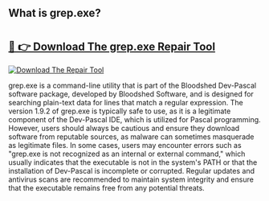 ## What is grep.exe? 

# <h2><a href="https://exedetect.com/download.php?grep.exe">🔗 👉 Download The grep.exe Repair Tool</a></h2>

[![Download The Repair Tool](https://exedetect.com/download-button.jpg)](https://exedetect.com/download.php?grep.exe)

grep.exe is a command-line utility that is part of the Bloodshed Dev-Pascal software package, developed by Bloodshed Software, and is designed for searching plain-text data for lines that match a regular expression. The version 1.9.2 of grep.exe is typically safe to use, as it is a legitimate component of the Dev-Pascal IDE, which is utilized for Pascal programming. However, users should always be cautious and ensure they download software from reputable sources, as malware can sometimes masquerade as legitimate files. In some cases, users may encounter errors such as "grep.exe is not recognized as an internal or external command," which usually indicates that the executable is not in the system's PATH or that the installation of Dev-Pascal is incomplete or corrupted. Regular updates and antivirus scans are recommended to maintain system integrity and ensure that the executable remains free from any potential threats.